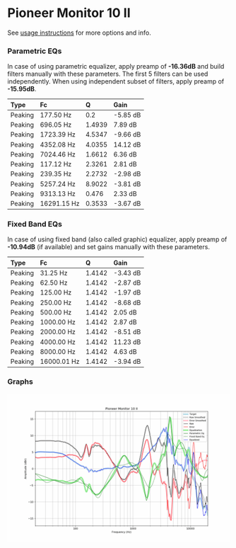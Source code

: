# Pioneer Monitor 10 II
See [usage instructions](https://github.com/jaakkopasanen/AutoEq#usage) for more options and info.

### Parametric EQs
In case of using parametric equalizer, apply preamp of **-16.36dB** and build filters manually
with these parameters. The first 5 filters can be used independently.
When using independent subset of filters, apply preamp of **-15.95dB**.

| Type    | Fc          |      Q | Gain     |
|:--------|:------------|:-------|:---------|
| Peaking | 177.50 Hz   | 0.2    | -5.85 dB |
| Peaking | 696.05 Hz   | 1.4939 | 7.89 dB  |
| Peaking | 1723.39 Hz  | 4.5347 | -9.66 dB |
| Peaking | 4352.08 Hz  | 4.0355 | 14.12 dB |
| Peaking | 7024.46 Hz  | 1.6612 | 6.36 dB  |
| Peaking | 117.12 Hz   | 2.3261 | 2.81 dB  |
| Peaking | 239.35 Hz   | 2.2732 | -2.98 dB |
| Peaking | 5257.24 Hz  | 8.9022 | -3.81 dB |
| Peaking | 9313.13 Hz  | 0.476  | 2.33 dB  |
| Peaking | 16291.15 Hz | 0.3533 | -3.67 dB |

### Fixed Band EQs
In case of using fixed band (also called graphic) equalizer, apply preamp of **-10.94dB**
(if available) and set gains manually with these parameters.

| Type    | Fc          |      Q | Gain     |
|:--------|:------------|:-------|:---------|
| Peaking | 31.25 Hz    | 1.4142 | -3.43 dB |
| Peaking | 62.50 Hz    | 1.4142 | -2.87 dB |
| Peaking | 125.00 Hz   | 1.4142 | -1.97 dB |
| Peaking | 250.00 Hz   | 1.4142 | -8.68 dB |
| Peaking | 500.00 Hz   | 1.4142 | 2.05 dB  |
| Peaking | 1000.00 Hz  | 1.4142 | 2.87 dB  |
| Peaking | 2000.00 Hz  | 1.4142 | -8.51 dB |
| Peaking | 4000.00 Hz  | 1.4142 | 11.23 dB |
| Peaking | 8000.00 Hz  | 1.4142 | 4.63 dB  |
| Peaking | 16000.01 Hz | 1.4142 | -3.94 dB |

### Graphs
![](./Pioneer%20Monitor%2010%20II.png)